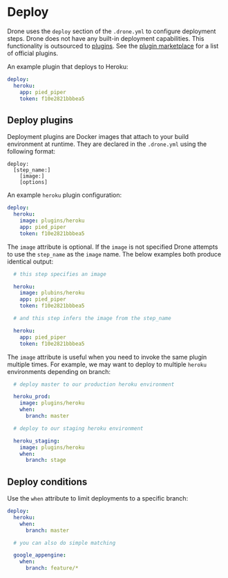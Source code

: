 # Deploy

Drone uses the `deploy` section of the `.drone.yml` to configure deployment steps. Drone does not have any built-in deployment capabilities. This functionality is outsourced to [plugins](http://addons.drone.io). See the [plugin marketplace](http://addons.drone.io) for a list of official plugins.

An example plugin that deploys to Heroku:

```yaml
deploy:
  heroku:
    app: pied_piper
    token: f10e2821bbbea5
```

## Deploy plugins

Deployment plugins are Docker images that attach to your build environment at runtime. They are declared in the `.drone.yml` using the following format:

```
deploy:
  [step_name:]
    [image:]
    [options]
```

An example `heroku` plugin configuration:

```yaml
deploy:
  heroku:
    image: plugins/heroku
    app: pied_piper
    token: f10e2821bbbea5
```

The `image` attribute is optional. If the `image` is not specified Drone attempts to use the `step_name` as the `image` name. The below examples both produce identical output:

```yaml
  # this step specifies an image

  heroku:
    image: plubins/heroku
    app: pied_piper
    token: f10e2821bbbea5

  # and this step infers the image from the step_name

  heroku:
    app: pied_piper
    token: f10e2821bbbea5
```

The `image` attribute is useful when you need to invoke the same plugin multiple times. For example, we may want to deploy to multiple `heroku` environments depending on branch:

```yaml
  # deploy master to our production heroku environment

  heroku_prod:
    image: plugins/heroku
    when:
      branch: master

  # deploy to our staging heroku environment

  heroku_staging:
    image: plugins/heroku
    when:
      branch: stage
```

## Deploy conditions

Use the `when` attribute to limit deployments to a specific branch:

```yaml
deploy:
  heroku:
    when:
      branch: master

  # you can also do simple matching

  google_appengine:
    when:
      branch: feature/*
```

